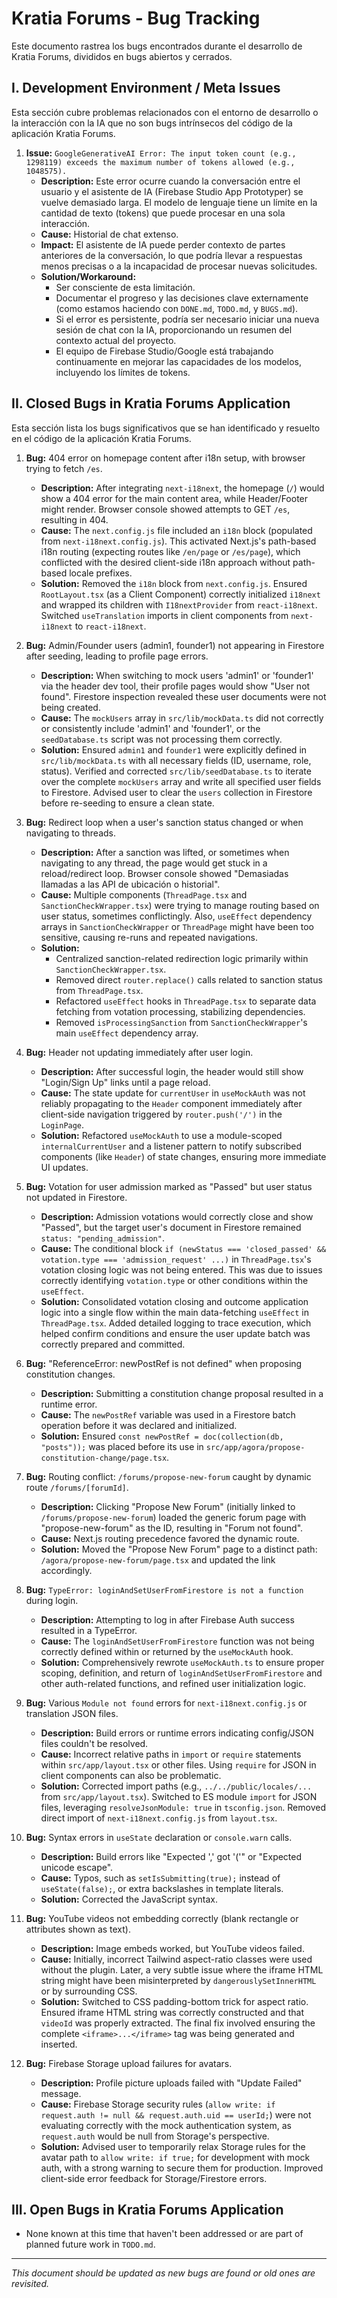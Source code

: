
# Kratia Forums - Bug Tracking

Este documento rastrea los bugs encontrados durante el desarrollo de Kratia Forums, divididos en bugs abiertos y cerrados.

## I. Development Environment / Meta Issues

Esta sección cubre problemas relacionados con el entorno de desarrollo o la interacción con la IA que no son bugs intrínsecos del código de la aplicación Kratia Forums.

1.  **Issue:** `GoogleGenerativeAI Error: The input token count (e.g., 1298119) exceeds the maximum number of tokens allowed (e.g., 1048575).`
    *   **Description:** Este error ocurre cuando la conversación entre el usuario y el asistente de IA (Firebase Studio App Prototyper) se vuelve demasiado larga. El modelo de lenguaje tiene un límite en la cantidad de texto (tokens) que puede procesar en una sola interacción.
    *   **Cause:** Historial de chat extenso.
    *   **Impact:** El asistente de IA puede perder contexto de partes anteriores de la conversación, lo que podría llevar a respuestas menos precisas o a la incapacidad de procesar nuevas solicitudes.
    *   **Solution/Workaround:**
        *   Ser consciente de esta limitación.
        *   Documentar el progreso y las decisiones clave externamente (como estamos haciendo con `DONE.md`, `TODO.md`, y `BUGS.md`).
        *   Si el error es persistente, podría ser necesario iniciar una nueva sesión de chat con la IA, proporcionando un resumen del contexto actual del proyecto.
        *   El equipo de Firebase Studio/Google está trabajando continuamente en mejorar las capacidades de los modelos, incluyendo los límites de tokens.

## II. Closed Bugs in Kratia Forums Application

Esta sección lista los bugs significativos que se han identificado y resuelto en el código de la aplicación Kratia Forums.

1.  **Bug:** 404 error on homepage content after i18n setup, with browser trying to fetch `/es`.
    *   **Description:** After integrating `next-i18next`, the homepage (`/`) would show a 404 error for the main content area, while Header/Footer might render. Browser console showed attempts to GET `/es`, resulting in 404.
    *   **Cause:** The `next.config.js` file included an `i18n` block (populated from `next-i18next.config.js`). This activated Next.js's path-based i18n routing (expecting routes like `/en/page` or `/es/page`), which conflicted with the desired client-side i18n approach without path-based locale prefixes.
    *   **Solution:** Removed the `i18n` block from `next.config.js`. Ensured `RootLayout.tsx` (as a Client Component) correctly initialized `i18next` and wrapped its children with `I18nextProvider` from `react-i18next`. Switched `useTranslation` imports in client components from `next-i18next` to `react-i18next`.

2.  **Bug:** Admin/Founder users (admin1, founder1) not appearing in Firestore after seeding, leading to profile page errors.
    *   **Description:** When switching to mock users 'admin1' or 'founder1' via the header dev tool, their profile pages would show "User not found". Firestore inspection revealed these user documents were not being created.
    *   **Cause:** The `mockUsers` array in `src/lib/mockData.ts` did not correctly or consistently include 'admin1' and 'founder1', or the `seedDatabase.ts` script was not processing them correctly.
    *   **Solution:** Ensured `admin1` and `founder1` were explicitly defined in `src/lib/mockData.ts` with all necessary fields (ID, username, role, status). Verified and corrected `src/lib/seedDatabase.ts` to iterate over the complete `mockUsers` array and write all specified user fields to Firestore. Advised user to clear the `users` collection in Firestore before re-seeding to ensure a clean state.

3.  **Bug:** Redirect loop when a user's sanction status changed or when navigating to threads.
    *   **Description:** After a sanction was lifted, or sometimes when navigating to any thread, the page would get stuck in a reload/redirect loop. Browser console showed "Demasiadas llamadas a las API de ubicación o historial".
    *   **Cause:** Multiple components (`ThreadPage.tsx` and `SanctionCheckWrapper.tsx`) were trying to manage routing based on user status, sometimes conflictingly. Also, `useEffect` dependency arrays in `SanctionCheckWrapper` or `ThreadPage` might have been too sensitive, causing re-runs and repeated navigations.
    *   **Solution:**
        *   Centralized sanction-related redirection logic primarily within `SanctionCheckWrapper.tsx`.
        *   Removed direct `router.replace()` calls related to sanction status from `ThreadPage.tsx`.
        *   Refactored `useEffect` hooks in `ThreadPage.tsx` to separate data fetching from votation processing, stabilizing dependencies.
        *   Removed `isProcessingSanction` from `SanctionCheckWrapper`'s main `useEffect` dependency array.

4.  **Bug:** Header not updating immediately after user login.
    *   **Description:** After successful login, the header would still show "Login/Sign Up" links until a page reload.
    *   **Cause:** The state update for `currentUser` in `useMockAuth` was not reliably propagating to the `Header` component immediately after client-side navigation triggered by `router.push('/')` in the `LoginPage`.
    *   **Solution:** Refactored `useMockAuth` to use a module-scoped `internalCurrentUser` and a listener pattern to notify subscribed components (like `Header`) of state changes, ensuring more immediate UI updates.

5.  **Bug:** Votation for user admission marked as "Passed" but user status not updated in Firestore.
    *   **Description:** Admission votations would correctly close and show "Passed", but the target user's document in Firestore remained `status: "pending_admission"`.
    *   **Cause:** The conditional block `if (newStatus === 'closed_passed' && votation.type === 'admission_request' ...)` in `ThreadPage.tsx`'s votation closing logic was not being entered. This was due to issues correctly identifying `votation.type` or other conditions within the `useEffect`.
    *   **Solution:** Consolidated votation closing and outcome application logic into a single flow within the main data-fetching `useEffect` in `ThreadPage.tsx`. Added detailed logging to trace execution, which helped confirm conditions and ensure the user update batch was correctly prepared and committed.

6.  **Bug:** "ReferenceError: newPostRef is not defined" when proposing constitution changes.
    *   **Description:** Submitting a constitution change proposal resulted in a runtime error.
    *   **Cause:** The `newPostRef` variable was used in a Firestore batch operation before it was declared and initialized.
    *   **Solution:** Ensured `const newPostRef = doc(collection(db, "posts"));` was placed before its use in `src/app/agora/propose-constitution-change/page.tsx`.

7.  **Bug:** Routing conflict: `/forums/propose-new-forum` caught by dynamic route `/forums/[forumId]`.
    *   **Description:** Clicking "Propose New Forum" (initially linked to `/forums/propose-new-forum`) loaded the generic forum page with "propose-new-forum" as the ID, resulting in "Forum not found".
    *   **Cause:** Next.js routing precedence favored the dynamic route.
    *   **Solution:** Moved the "Propose New Forum" page to a distinct path: `/agora/propose-new-forum/page.tsx` and updated the link accordingly.

8.  **Bug:** `TypeError: loginAndSetUserFromFirestore is not a function` during login.
    *   **Description:** Attempting to log in after Firebase Auth success resulted in a TypeError.
    *   **Cause:** The `loginAndSetUserFromFirestore` function was not being correctly defined within or returned by the `useMockAuth` hook.
    *   **Solution:** Comprehensively rewrote `useMockAuth.ts` to ensure proper scoping, definition, and return of `loginAndSetUserFromFirestore` and other auth-related functions, and refined user initialization logic.

9.  **Bug:** Various `Module not found` errors for `next-i18next.config.js` or translation JSON files.
    *   **Description:** Build errors or runtime errors indicating config/JSON files couldn't be resolved.
    *   **Cause:** Incorrect relative paths in `import` or `require` statements within `src/app/layout.tsx` or other files. Using `require` for JSON in client components can also be problematic.
    *   **Solution:** Corrected import paths (e.g., `../../public/locales/...` from `src/app/layout.tsx`). Switched to ES module `import` for JSON files, leveraging `resolveJsonModule: true` in `tsconfig.json`. Removed direct import of `next-i18next.config.js` from `layout.tsx`.

10. **Bug:** Syntax errors in `useState` declaration or `console.warn` calls.
    *   **Description:** Build errors like "Expected ',' got '('" or "Expected unicode escape".
    *   **Cause:** Typos, such as `setIsSubmitting(true);` instead of `useState(false);`, or extra backslashes in template literals.
    *   **Solution:** Corrected the JavaScript syntax.

11. **Bug:** YouTube videos not embedding correctly (blank rectangle or attributes shown as text).
    *   **Description:** Image embeds worked, but YouTube videos failed.
    *   **Cause:** Initially, incorrect Tailwind aspect-ratio classes were used without the plugin. Later, a very subtle issue where the iframe HTML string might have been misinterpreted by `dangerouslySetInnerHTML` or by surrounding CSS.
    *   **Solution:** Switched to CSS padding-bottom trick for aspect ratio. Ensured iframe HTML string was correctly constructed and that `videoId` was properly extracted. The final fix involved ensuring the complete `<iframe>...</iframe>` tag was being generated and inserted.

12. **Bug:** Firebase Storage upload failures for avatars.
    *   **Description:** Profile picture uploads failed with "Update Failed" message.
    *   **Cause:** Firebase Storage security rules (`allow write: if request.auth != null && request.auth.uid == userId;`) were not evaluating correctly with the mock authentication system, as `request.auth` would be null from Storage's perspective.
    *   **Solution:** Advised user to temporarily relax Storage rules for the avatar path to `allow write: if true;` for development with mock auth, with a strong warning to secure them for production. Improved client-side error feedback for Storage/Firestore errors.

## III. Open Bugs in Kratia Forums Application

*   None known at this time that haven't been addressed or are part of planned future work in `TODO.md`.

---
*This document should be updated as new bugs are found or old ones are revisited.*
